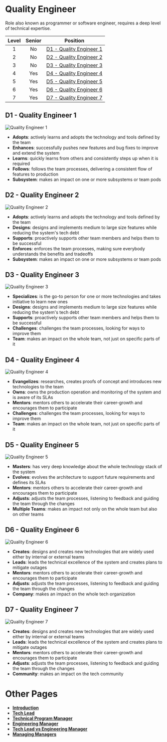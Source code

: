 # Quality Engineer

Role also known as programmer or software engineer, requires a deep level of technical expertise.

| Level | Senior | Position |
| :---: | :---: | :---: |
| 1 | No | [D1 - Quality Engineer 1](#d1---quality-engineer-1) |
| 2 | No | [D2 - Quality Engineer 2](#d2---quality-engineer-2) |
| 3 | No | [D3 - Quality Engineer 3](#d3---quality-engineer-3) |
| 4 | Yes | [D4 - Quality Engineer 4](#d4---quality-engineer-4) |
| 5 | Yes | [D5 - Quality Engineer 5](#d5---quality-engineer-5) |
| 6 | Yes | [D6 - Quality Engineer 6](#d6---quality-engineer-6) |
| 7 | Yes | [D7 - Quality Engineer 7](#d7---quality-engineer-7) |

## D1 - Quality Engineer 1

<picture>
  <source media="(prefers-color-scheme: dark)" srcset="/charts/quality-engineer-1-dark.png">
  <source media="(prefers-color-scheme: light)" srcset="/charts/quality-engineer-1.png">
  <img alt="Quality Engineer 1" src="/charts/quality-engineer-1.png">
</picture>

* **Adopts**: actively learns and adopts the technology and tools defined by the team
* **Enhances**: successfully pushes new features and bug fixes to improve and extend the system
* **Learns**: quickly learns from others and consistently steps up when it is required
* **Follows**: follows the team processes, delivering a consistent flow of features to production
* **Subsystem**: makes an impact on one or more subsystems or team pods

## D2 - Quality Engineer 2

<picture>
  <source media="(prefers-color-scheme: dark)" srcset="/charts/quality-engineer-2-dark.png">
  <source media="(prefers-color-scheme: light)" srcset="/charts/quality-engineer-2.png">
  <img alt="Quality Engineer 2" src="/charts/quality-engineer-2.png">
</picture>

* **Adopts**: actively learns and adopts the technology and tools defined by the team
* **Designs**: designs and implements medium to large size features while reducing the system's tech debt
* **Supports**: proactively supports other team members and helps them to be successful
* **Enforces**: enforces the team processes, making sure everybody understands the benefits and tradeoffs
* **Subsystem**: makes an impact on one or more subsystems or team pods

## D3 - Quality Engineer 3

<picture>
  <source media="(prefers-color-scheme: dark)" srcset="/charts/quality-engineer-3-dark.png">
  <source media="(prefers-color-scheme: light)" srcset="/charts/quality-engineer-3.png">
  <img alt="Quality Engineer 3" src="/charts/quality-engineer-3.png">
</picture>

* **Specializes**: is the go-to person for one or more technologies and takes initiative to learn new ones
* **Designs**: designs and implements medium to large size features while reducing the system's tech debt
* **Supports**: proactively supports other team members and helps them to be successful
* **Challenges**: challenges the team processes, looking for ways to improve them
* **Team**: makes an impact on the whole team, not just on specific parts of it

## D4 - Quality Engineer 4

<picture>
  <source media="(prefers-color-scheme: dark)" srcset="/charts/quality-engineer-4-dark.png">
  <source media="(prefers-color-scheme: light)" srcset="/charts/quality-engineer-4.png">
  <img alt="Quality Engineer 4" src="/charts/quality-engineer-4.png">
</picture>

* **Evangelizes**: researches, creates proofs of concept and introduces new technologies to the team
* **Owns**: owns the production operation and monitoring of the system and is aware of its SLAs
* **Mentors**: mentors others to accelerate their career-growth and encourages them to participate
* **Challenges**: challenges the team processes, looking for ways to improve them
* **Team**: makes an impact on the whole team, not just on specific parts of it

## D5 - Quality Engineer 5

<picture>
  <source media="(prefers-color-scheme: dark)" srcset="/charts/quality-engineer-5-dark.png">
  <source media="(prefers-color-scheme: light)" srcset="/charts/quality-engineer-5.png">
  <img alt="Quality Engineer 5" src="/charts/quality-engineer-5.png">
</picture>

* **Masters**: has very deep knowledge about the whole technology stack of the system
* **Evolves**: evolves the architecture to support future requirements and defines its SLAs
* **Mentors**: mentors others to accelerate their career-growth and encourages them to participate
* **Adjusts**: adjusts the team processes, listening to feedback and guiding the team through the changes
* **Multiple Teams**: makes an impact not only on the whole team but also on other teams

## D6 - Quality Engineer 6

<picture>
  <source media="(prefers-color-scheme: dark)" srcset="/charts/quality-engineer-6-dark.png">
  <source media="(prefers-color-scheme: light)" srcset="/charts/quality-engineer-6.png">
  <img alt="Quality Engineer 6" src="/charts/quality-engineer-6.png">
</picture>

* **Creates**: designs and creates new technologies that are widely used either by internal or external teams
* **Leads**: leads the technical excellence of the system and creates plans to mitigate outages
* **Mentors**: mentors others to accelerate their career-growth and encourages them to participate
* **Adjusts**: adjusts the team processes, listening to feedback and guiding the team through the changes
* **Company**: makes an impact on the whole tech organization

## D7 - Quality Engineer 7

<picture>
  <source media="(prefers-color-scheme: dark)" srcset="/charts/quality-engineer-7-dark.png">
  <source media="(prefers-color-scheme: light)" srcset="/charts/quality-engineer-7.png">
  <img alt="Quality Engineer 7" src="/charts/quality-engineer-7.png">
</picture>

* **Creates**: designs and creates new technologies that are widely used either by internal or external teams
* **Leads**: leads the technical excellence of the system and creates plans to mitigate outages
* **Mentors**: mentors others to accelerate their career-growth and encourages them to participate
* **Adjusts**: adjusts the team processes, listening to feedback and guiding the team through the changes
* **Community**: makes an impact on the tech community

# Other Pages

* [**Introduction**](README.md)
* [**Tech Lead**](TechLead.md)
* [**Technical Program Manager**](DeliveryDirector.md)
* [**Engineering Manager**](EngineeringManager.md)
* [**Tech Lead vs Engineering Manager**](TechLead-EngineeringManager.md)
* [**Managing Managers**](Managing-Managers.md)
